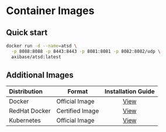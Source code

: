 # Container Images

## Quick start

```bash
docker run -d --name=atsd \
  -p 8088:8088 -p 8443:8443 -p 8081:8081 -p 8082:8082/udp \
  axibase/atsd:latest
```

## Additional Images

| **Distribution** | **Format** | **Installation Guide** |
| :--- | --- | :---: |
| Docker | Official Image | [View](docker.md)|
| RedHat Docker | Certified Image | [View](docker-redhat.md)|
| Kubernetes | Official Image | [View](https://axibase.com/docs/axibase-collector/installation-on-kubernetes.html)|
